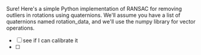 
Sure! Here's a simple Python implementation of RANSAC for removing outliers in rotations using quaternions. We'll assume you have a list of quaternions named rotation_data, and we'll use the numpy library for vector operations.


- [ ] see if I can calibrate it
- [ ] 